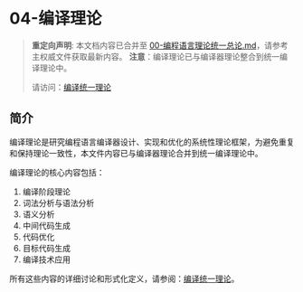 # 04-编译理论

> **重定向声明**: 本文档内容已合并至 [00-编程语言理论统一总论.md](00-编程语言理论统一总论.md)，请参考主权威文件获取最新内容。
> **注意**：编译理论已与编译器理论整合到统一编译理论中。
>
> 请访问：[编译统一理论](04-编译统一理论.md)

## 简介

编译理论是研究编程语言编译器设计、实现和优化的系统性理论框架，为避免重复和保持理论一致性，本文件内容已与编译器理论合并到统一编译理论中。

编译理论的核心内容包括：

1. 编译阶段理论
2. 词法分析与语法分析
3. 语义分析
4. 中间代码生成
5. 代码优化
6. 目标代码生成
7. 编译技术应用

所有这些内容的详细讨论和形式化定义，请参阅：[编译统一理论](04-编译统一理论.md)。
